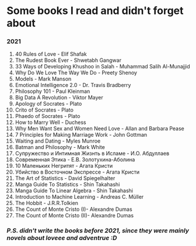 <h1> Some books I read and didn't forget about</h1>

<h3>2021</h3>

<ol>
  <li>40 Rules of Love - Elif Shafak</li>
  <li>The Rudest Book Ever - Shwetabh Gangwar</li>
  <li>33 Ways of Developing Khushoo in Salah - Muhammad Salih Al-Munajjid</li>
  <li>Why Do We Love The Way We Do - Preety Shenoy</li>
  <li>Models - Mark Manson</li>
  <li>Emotional Intelligence 2.0 - Dr. Travis Bradberry</li>
  <li>Philosophy 101 - Paul Kleinman</li>
  <li>Big Data A Revolution - Viktor Mayer</li>
  <li>Apology of Socrates - Plato</li>
  <li>Crito of Socrates - Plato</li>
  <li>Phaedo of Socrates - Plato</li>
  <li>How to Marry Well - Duchess</li>
  <li>Why Men Want Sex and Women Need Love - Allan and Barbara Pease</li>
  <li>7 Principles for Making Marriage Work - John Gottman</li>
  <li>Waiting and Dating - Myles Munroe</li>
  <li>Batman and Philosophy - Mark White</li>
  <li>Супружество и Интимная Жизнть в Исламе - И.О. Абдуллаев</li>
  <li>Современная Этика - Е.В. Золотухина-Аболина</li>
  <li>10 Маленьких Негритят - Агата Кристи</li>
  <li>Убийство в Восточном Экспрессе - Агата Кристи</li>
  <li>The Art of Statistics - David Spiegelhalter</li>
  <li>Manga Guide To Statistics - Shin Takahashi</li>
  <li>Manga Guide To Linear Algebra - Shin Takahashi</li>
  <li>Introduction to Machine Learning - Andreas C. Müller</li>
  <li>The Hobbit - J.R.R.Tolkien</li>
  <li>The Count of Monte Cristo (I)- Alexandre Dumas</li>
  <li>The Count of Monte Cristo (II)- Alexandre Dumas</li>
</ol>

<h3><i>P.S. didn't write the books before 2021, since they were mainly novels about loveee and adventrue :D</i></h3>
